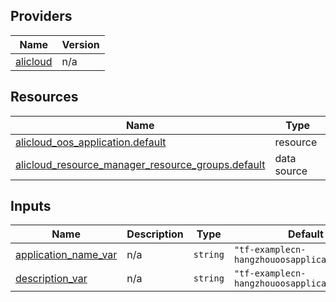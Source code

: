 <!-- BEGIN_TF_DOCS -->
## Providers

| Name | Version |
|------|---------|
| <a name="provider_alicloud"></a> [alicloud](#provider\_alicloud) | n/a |

## Resources

| Name | Type |
|------|------|
| [alicloud_oos_application.default](https://registry.terraform.io/providers/hashicorp/alicloud/latest/docs/resources/oos_application) | resource |
| [alicloud_resource_manager_resource_groups.default](https://registry.terraform.io/providers/hashicorp/alicloud/latest/docs/data-sources/resource_manager_resource_groups) | data source |

## Inputs

| Name | Description | Type | Default | Required |
|------|-------------|------|---------|:--------:|
| <a name="input_application_name_var"></a> [application\_name\_var](#input\_application\_name\_var) | n/a | `string` | `"tf-examplecn-hangzhouoosapplication53031"` | no |
| <a name="input_description_var"></a> [description\_var](#input\_description\_var) | n/a | `string` | `"tf-examplecn-hangzhouoosapplication53031"` | no |
<!-- END_TF_DOCS -->    